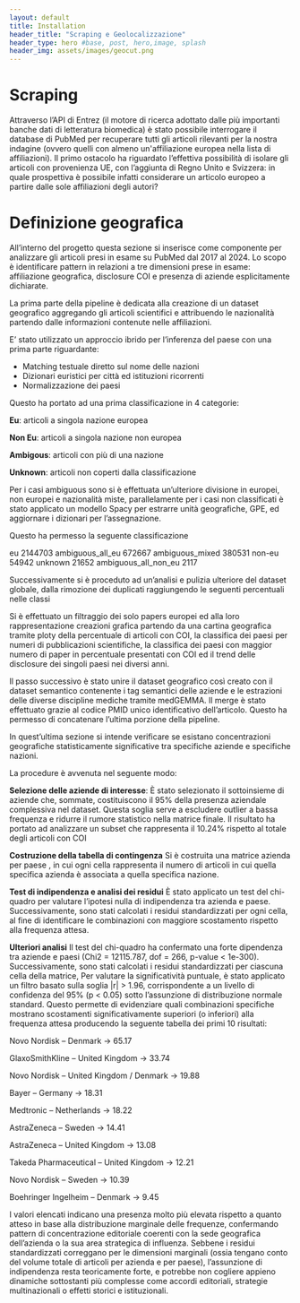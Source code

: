```yaml
---
layout: default
title: Installation
header_title: "Scraping e Geolocalizzazione"
header_type: hero #base, post, hero,image, splash
header_img: assets/images/geocut.png
---
```


# Scraping

Attraverso l’API di Entrez (il motore di ricerca adottato dalle più importanti banche dati di letteratura biomedica) è stato possibile interrogare il database di PubMed per recuperare tutti gli articoli rilevanti per la nostra indagine (ovvero quelli con almeno un'affiliazione europea nella lista di affiliazioni). Il primo ostacolo ha riguardato l’effettiva possibilità di isolare gli articoli con provenienza UE, con l’aggiunta di Regno Unito e Svizzera: in quale prospettiva è possibile infatti considerare un articolo europeo a partire dalle sole affiliazioni degli autori?


# Definizione geografica

All’interno del progetto questa sezione si inserisce come componente per analizzare gli articoli presi in esame su PubMed dal 2017 al 2024. Lo scopo è identificare pattern in relazioni a tre dimensioni prese in esame: affiliazione geografica, disclosure COI e presenza di aziende esplicitamente dichiarate. 

La prima parte della pipeline è dedicata alla creazione di un dataset geografico aggregando gli articoli scientifici e attribuendo le nazionalità partendo dalle informazioni contenute nelle affiliazioni. 

E’ stato utilizzato un approccio ibrido per l’inferenza del paese con una prima parte riguardante:

<ul>
  <li>Matching testuale diretto sul nome delle nazioni </li>
  <li>Dizionari euristici per città ed istituzioni ricorrenti</li>
  <li>Normalizzazione dei paesi</li>
</ul>


Questo ha portato ad una prima classificazione in 4 categorie: 

<strong>Eu</strong>: articoli  a singola nazione europea

<strong>Non Eu</strong>: articoli  a singola nazione non europea

<strong>Ambigous</strong>: articoli con più di una nazione

<strong>Unknown</strong>: articoli non coperti dalla classificazione

Per i casi ambiguous sono si è effettuata un’ulteriore divisione in europei, non europei e nazionalità miste, parallelamente per i casi non classificati è stato applicato un modello Spacy per estrarre unità geografiche, GPE, ed aggiornare i dizionari per l’assegnazione.

Questo ha permesso la seguente classificazione

eu  2144703
ambiguous_all_eu   672667
ambiguous_mixed   380531
non-eu    54942
unknown    21652
ambiguous_all_non_eu     2117

Successivamente si è proceduto ad un’analisi e pulizia ulteriore del dataset globale, dalla rimozione dei duplicati raggiungendo le seguenti percentuali nelle classi

Si è effettuato un filtraggio dei solo papers europei ed alla loro rappresentazione creazioni grafica  partendo da una cartina geografica tramite ploty della percentuale di articoli con COI, la classifica dei paesi per numeri di pubblicazioni scientifiche, la classifica dei paesi con maggior numero di paper in percentuale presentati con COI ed il trend delle disclosure dei singoli paesi nei diversi anni. 

Il passo successivo è stato unire il dataset geografico così creato con il dataset semantico contenente i tag semantici delle aziende e le estrazioni delle diverse discipline mediche tramite medGEMMA. Il merge è stato effettuato grazie al codice PMID unico identificativo dell’articolo. Questo ha permesso di concatenare l’ultima porzione della pipeline.

In quest’ultima sezione si intende verificare se esistano concentrazioni geografiche statisticamente significative tra specifiche aziende e specifiche nazioni. 

La procedure è avvenuta nel seguente modo:

<strong>Selezione delle aziende di interesse</strong>:
È stato selezionato il sottoinsieme di aziende che, sommate, costituiscono il 95% della presenza aziendale complessiva nel dataset. Questa soglia serve a escludere outlier a bassa frequenza e ridurre il rumore statistico nella matrice finale. Il risultato ha portato ad analizzare un subset che rappresenta il 10.24% rispetto al totale degli articoli con COI 


<strong>Costruzione della tabella di contingenza</strong>
Si è costruita una matrice azienda  per paese , in cui ogni cella rappresenta il numero di articoli in cui quella specifica azienda è associata a quella specifica nazione.


<strong>Test di indipendenza e analisi dei residui</strong>
È stato applicato un test del chi-quadro per valutare l’ipotesi nulla di indipendenza tra azienda e paese. Successivamente, sono stati calcolati i residui standardizzati per ogni cella, al fine di identificare le combinazioni con maggiore scostamento rispetto alla frequenza attesa.



<strong>Ulteriori analisi</strong>
Il test del chi-quadro ha confermato una forte dipendenza tra aziende e paesi (Chi2 = 12115.787, dof = 266, p-value < 1e-300).
Successivamente, sono stati calcolati i residui standardizzati per ciascuna cella della matrice, Per valutare la significatività puntuale, è stato applicato un filtro basato sulla soglia |r| > 1.96, corrispondente a un livello di confidenza del 95% (p < 0.05) sotto l’assunzione di distribuzione normale standard. Questo permette di evidenziare quali combinazioni specifiche mostrano scostamenti significativamente superiori (o inferiori) alla frequenza attesa producendo la seguente tabella dei primi 10 risultati:

Novo Nordisk – Denmark → 65.17


GlaxoSmithKline – United Kingdom → 33.74


Novo Nordisk – United Kingdom / Denmark → 19.88


Bayer – Germany → 18.31


Medtronic – Netherlands → 18.22


AstraZeneca – Sweden → 14.41


AstraZeneca – United Kingdom → 13.08


Takeda Pharmaceutical – United Kingdom → 12.21


Novo Nordisk – Sweden → 10.39


Boehringer Ingelheim – Denmark → 9.45

I valori elencati indicano una presenza molto più elevata rispetto a quanto atteso in base alla distribuzione marginale delle frequenze, confermando pattern di concentrazione editoriale coerenti con la sede geografica dell’azienda o la sua area strategica di influenza. Sebbene i residui standardizzati correggano per le dimensioni marginali (ossia tengano conto del volume totale di articoli per azienda e per paese), l’assunzione di indipendenza resta teoricamente forte, e potrebbe non cogliere appieno dinamiche sottostanti più complesse come accordi editoriali, strategie multinazionali o effetti storici e istituzionali.